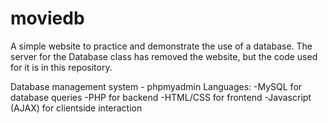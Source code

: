 # moviedb

A simple website to practice and demonstrate the use of a database. The server for the Database class has removed the website, but the code used for it is in this repository.

Database management system - phpmyadmin
Languages:
  -MySQL for database queries
  -PHP for backend
  -HTML/CSS for frontend
  -Javascript (AJAX) for clientside interaction

